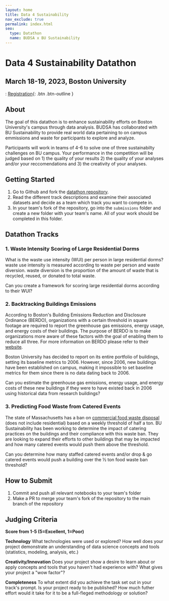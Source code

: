 ```yaml
---
layout: home
title: Data 4 Sustainability
nav_exclude: true
permalink: index.html
seo:
  type: Datathon
  name: BUDSA x BU Sustainability 
---
```


# Data 4 Sustainability  Datathon
## March 18-19, 2023, Boston University

: [Registration](https://www.eventbrite.com/e/data-4-sustainability-datathon-tickets-522100686207){: .btn .btn-outline }
## About 
The goal of this datathon is to enhance sustainability efforts on Boston University's campus through data analysis. 
BUDSA has collaborated with BU Sustainability to provide real world data pertaining to on campus emmissions and waste for participants to explore and analyze. 

Participants will work in teams of 4-6 to solve one of three sustainabilty challenges on BU campus. Your performance in the competition will be judged based on 1) the quality of your results 2) the quality of your analyses and/or your reccomendations and 3) the creativity of your analyses.

## Getting Started 
1. Go to Github and fork the [datathon repository](https://github.com/budatasci/data-4-sustainability).
2. Read the different track descriptions and examine their associated datasets and decide as a team which track you want to compete in.
3. In your team's fork of the repository, go into the `submissions` folder and create a new folder with your team's name. All of your work should be completed in this folder.

## Datathon Tracks
### **1. Waste Intensity Scoring of Large Residential Dorms**
What is the waste use intensity (WUI) per person in large residential dorms? waste use intensity is measured according to waste per person and waste diversion. waste diversion is the proportion of the amount of waste that is recycled, reused, or donated to total waste. 

Can you create a framework for scoring large residential dorms according to their WUI?
    
### **2. Backtracking Buildings Emissions**
According to Boston's Building Emissions Reduction and Disclosure Ordinance (BERDO), organizations with a certain threshold in square footage are required to report the greenhouse gas emissions, energy usage, and energy costs of their buildings. The purpose of BERDO is to make organizations more aware of these factors with the goal of enabling them to reduce all three. For more information on BERDO please refer to their [website](https://data.boston.gov/dataset/building-energy-reporting-and-disclosure-ordinance).

Boston University has decided to report on its entire portfolio of buildings, setting its baseline metrics to 2006. However, since 2006, new buildings have been established on campus, making it impossible to set baseline metrics for them since there is no data dating back to 2006. 

Can you estimate the greenhouse gas emissions, energy usage, and energy costs of these new buildings if they were to have existed back in 2006 using historical data from research buildings?

### **3. Predicting Food Waste from Catered Events**
The state of Massachusetts has a ban on [commercial food waste disposal](https://www.mass.gov/guides/massdep-waste-disposal-bans) (does not include residential) based on a weekly threshold of half a ton. BU Sustainability has been working to determine the impact of catering practices on the buildings and their compliance with this waste ban. They are looking to expand their efforts to other buildings that may be impacted and how many catered events would push them above the threshold. 

Can you determine how many staffed catered events and/or drop & go catered events would push a building over the ½ ton food waste ban threshold?

## How to Submit
1. Commit and push all relevant notebooks to your team's folder 
2. Make a PR to merge your team's fork of the repository to the main branch of the repository
 
## Judging Criteria
**Score from 1-5 (5=Excellent, 1=Poor)**

**Technology**
What technologies were used or explored? How well does your project demonstrate an understanding of data science concepts and tools (statistics, modeling, analysis, etc.)

**Creativity/Innovation**
Does your project show a desire to learn about or apply concepts and tools that you haven't had experience with? What gives your project a "wow factor"?

**Completeness**
To what extent did you achieve the task set out in your track's prompt. Is your project ready to be published? How much futher effort would it take for it to be a full-fleged methodology or solution?